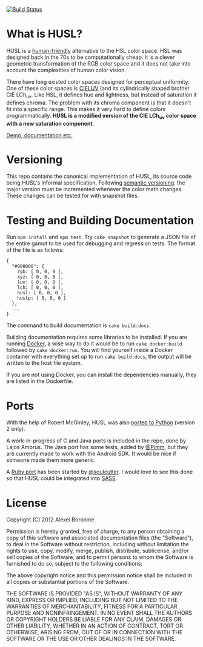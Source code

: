 [![Build Status](https://secure.travis-ci.org/boronine/husl.png)](http://travis-ci.org/boronine/husl)

# What is <abbr class="initialism">HUSL</abbr>?

HUSL is a [human-friendly](http://www.boronine.com/2012/03/26/Color-Spaces-for-Human-Beings/) alternative to the HSL color space. HSL was designed back in the 70s to be computationally cheap. It is a clever geometric transformation of the RGB color space and it does not take into account the complexities of human color vision.

There have long existed color spaces designed for perceptual uniformity. One of these color spaces is [CIELUV](http://en.wikipedia.org/wiki/CIELUV) (and its cylindrically shaped brother CIE LCh<sub>uv</sub>. Like HSL, it defines hue and lightness, but instead of saturation it defines chroma. The problem with its chroma component is that it doesn't fit into a specific range. This makes it very hard to define colors programmatically. **HUSL is a modified version of the CIE LCh<sub>uv</sub> color space with a new saturation component**.

[Demo, documentation etc.](http://www.boronine.com/husl)

# Versioning

This repo contains the canonical implementation of HUSL, its source code being HUSL's informal specification. Following [semantic versioning](http://semver.org/), the major version must be incremented whenever the color math changes. These changes can be tested for with snapshot files.

# Testing and Building Documentation

Run `npm install` and `npm test`. Try `cake snapshot` to generate a JSON file of the entire gamut to be used for debugging and regression tests. The format of the file is as follows:

    {
      "#000000": {
        rgb: [ 0, 0, 0 ],
        xyz: [ 0, 0, 0 ],
        luv: [ 0, 0, 0 ],
        lch: [ 0, 0, 0 ],
        husl: [ 0, 0, 0 ],
        huslp: [ 0, 0, 0 ]
      },
      ...
    }

The command to build documentation is `cake build:docs`.

Building documentation requires some libraries to be installed. If you are running [Docker](https://www.docker.io/), a wise way to do it would be to run `cake docker:build` followed by `cake docker:run`. You will find yourself inside a Docker container with everything set up to run `cake build:docs`, the output will be written to the host file system.

If you are not using Docker, you can install the dependencies manually, they are listed in the Dockerfile.

# Ports

With the help of Robert McGinley, HUSL was also [ported to Python](https://github.com/boronine/pyhusl) (version 2 only).

A work-in-progress of C and Java ports is included in the repo, done by Lajos Ambrus. The Java port has some tests, added by [@Pimm](https://github.com/Pimm), but they are currently made to work with the Android SDK. It would be nice if someone made them more generic.

A [Ruby port](https://github.com/soulcutter/husler) has been started by [@soulcutter](https://github.com/soulcutter). I would love to see this done so that HUSL could be integrated into [SASS](http://sass-lang.com/).

# License

Copyright (C) 2012 Alexei Boronine

Permission is hereby granted, free of charge, to any person obtaining a copy of this software and associated documentation files (the "Software"), to deal in the Software without restriction, including without limitation the rights to use, copy, modify, merge, publish, distribute, sublicense, and/or sell copies of the Software, and to permit persons to whom the Software is furnished to do so, subject to the following conditions:

The above copyright notice and this permission notice shall be included in all copies or substantial portions of the Software.

THE SOFTWARE IS PROVIDED "AS IS", WITHOUT WARRANTY OF ANY KIND, EXPRESS OR IMPLIED, INCLUDING BUT NOT LIMITED TO THE WARRANTIES OF MERCHANTABILITY, FITNESS FOR A PARTICULAR PURPOSE AND NONINFRINGEMENT. IN NO EVENT SHALL THE AUTHORS OR COPYRIGHT HOLDERS BE LIABLE FOR ANY CLAIM, DAMAGES OR OTHER LIABILITY, WHETHER IN AN ACTION OF CONTRACT, TORT OR OTHERWISE, ARISING FROM, OUT OF OR IN CONNECTION WITH THE SOFTWARE OR THE USE OR OTHER DEALINGS IN THE SOFTWARE.
